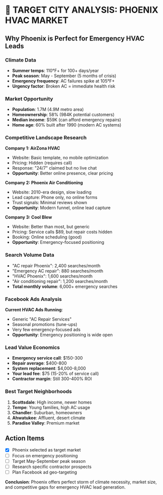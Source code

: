 # 🎯 TARGET CITY ANALYSIS: PHOENIX HVAC MARKET

## Why Phoenix is Perfect for Emergency HVAC Leads

### Climate Data
- **Summer temps**: 110°F+ for 100+ days/year
- **Peak season**: May - September (5 months of crisis)
- **Emergency frequency**: AC failures spike at 105°F+
- **Urgency factor**: Broken AC = immediate health risk

### Market Opportunity
- **Population**: 1.7M (4.9M metro area)
- **Homeownership**: 58% (984K potential customers)
- **Median income**: $59K (can afford emergency repairs)
- **Home age**: 60% built after 1990 (modern AC systems)

### Competitive Landscape Research

**Company 1: AirZona HVAC**
- Website: Basic template, no mobile optimization
- Pricing: Hidden (requires call)
- Response: "24/7" claimed but no live chat
- **Opportunity**: Better online presence, clear pricing

**Company 2: Phoenix Air Conditioning**
- Website: 2010-era design, slow loading
- Lead capture: Phone only, no online forms
- Trust signals: Minimal reviews shown
- **Opportunity**: Modern funnel, online lead capture

**Company 3: Cool Blew**
- Website: Better than most, but generic
- Pricing: Service calls $89, but repair costs hidden
- Booking: Online scheduling (good)
- **Opportunity**: Emergency-focused positioning

### Search Volume Data
- "AC repair Phoenix": 2,400 searches/month
- "Emergency AC repair": 880 searches/month  
- "HVAC Phoenix": 1,600 searches/month
- "Air conditioning repair": 1,200 searches/month
- **Total monthly volume**: 6,000+ emergency searches

### Facebook Ads Analysis
**Current HVAC Ads Running**:
- Generic "AC Repair Services" 
- Seasonal promotions (tune-ups)
- Very few emergency-focused ads
- **Opportunity**: Emergency positioning is wide open

### Lead Value Economics
- **Emergency service call**: $150-300
- **Repair average**: $400-800  
- **System replacement**: $4,000-8,000
- **Your lead fee**: $75 (15-20% of service call)
- **Contractor margin**: Still 300-400% ROI

### Best Target Neighborhoods
1. **Scottsdale**: High income, newer homes
2. **Tempe**: Young families, high AC usage
3. **Chandler**: Suburban, homeowners
4. **Ahwatukee**: Affluent, desert climate
5. **Paradise Valley**: Premium market

## Action Items
- [x] Phoenix selected as target market
- [ ] Focus on emergency positioning
- [ ] Target May-September peak season
- [ ] Research specific contractor prospects
- [ ] Plan Facebook ad geo-targeting

**Conclusion**: Phoenix offers perfect storm of climate necessity, market size, and competitive gaps for emergency HVAC lead generation.